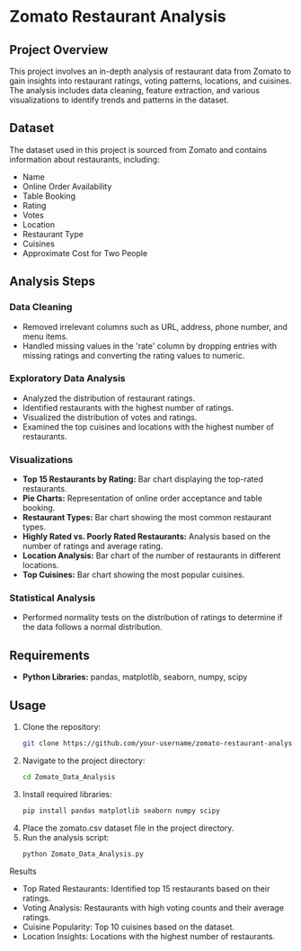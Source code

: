 # Zomato Restaurant Analysis

## Project Overview

This project involves an in-depth analysis of restaurant data from Zomato to gain insights into restaurant ratings, voting patterns, locations, and cuisines. The analysis includes data cleaning, feature extraction, and various visualizations to identify trends and patterns in the dataset.

## Dataset

The dataset used in this project is sourced from Zomato and contains information about restaurants, including:
- Name
- Online Order Availability
- Table Booking
- Rating
- Votes
- Location
- Restaurant Type
- Cuisines
- Approximate Cost for Two People

## Analysis Steps

### Data Cleaning

- Removed irrelevant columns such as URL, address, phone number, and menu items.
- Handled missing values in the 'rate' column by dropping entries with missing ratings and converting the rating values to numeric.

### Exploratory Data Analysis

- Analyzed the distribution of restaurant ratings.
- Identified restaurants with the highest number of ratings.
- Visualized the distribution of votes and ratings.
- Examined the top cuisines and locations with the highest number of restaurants.

### Visualizations

- **Top 15 Restaurants by Rating:** Bar chart displaying the top-rated restaurants.
- **Pie Charts:** Representation of online order acceptance and table booking.
- **Restaurant Types:** Bar chart showing the most common restaurant types.
- **Highly Rated vs. Poorly Rated Restaurants:** Analysis based on the number of ratings and average rating.
- **Location Analysis:** Bar chart of the number of restaurants in different locations.
- **Top Cuisines:** Bar chart showing the most popular cuisines.

### Statistical Analysis

- Performed normality tests on the distribution of ratings to determine if the data follows a normal distribution.

## Requirements

- **Python Libraries:** pandas, matplotlib, seaborn, numpy, scipy

## Usage

1. Clone the repository:
   ```bash
   git clone https://github.com/your-username/zomato-restaurant-analysis.git
2.   Navigate to the project directory:
     ```bash
     cd Zomato_Data_Analysis
3.  Install required libraries:
    ```bash
    pip install pandas matplotlib seaborn numpy scipy
4.  Place the zomato.csv dataset file in the project directory.
5.  Run the analysis script:
    ```bash
    python Zomato_Data_Analysis.py

Results
- Top Rated Restaurants: Identified top 15 restaurants based on their ratings.
- Voting Analysis: Restaurants with high voting counts and their average ratings.
- Cuisine Popularity: Top 10 cuisines based on the dataset.
- Location Insights: Locations with the highest number of restaurants.



